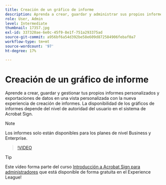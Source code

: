 ```yaml
---
title: Creación de un gráfico de informe
description: Aprenda a crear, guardar y administrar sus propios informes personalizados y exportaciones de datos
role: User, Admin
level: Intermediate
thumbnail: 17357.jpg
exl-id: 337320ae-6e0c-45f9-8e1f-751a293375ad
source-git-commit: a956bf6a54d392be58e609d872584906febaf0a7
workflow-type: tm+mt
source-wordcount: '97'
ht-degree: 17%

---
```


# Creación de un gráfico de informe

Aprende a crear, guardar y gestionar tus propios informes personalizados y exportaciones de datos en una vista personalizada con la nueva experiencia de creación de informes. La disponibilidad de los gráficos de informes depende del nivel de autoridad del usuario en el sistema de Acrobat Sign.

>[!NOTE]
>
>Los informes solo están disponibles para los planes de nivel Business y Enterprise.

>[!VIDEO](https://video.tv.adobe.com/v/33812?hidetitle=true)

>[!TIP]
>
>Este vídeo forma parte del curso [Introducción a Acrobat Sign para administradores](https://experienceleague.adobe.com/?recommended=Sign-A-1-2020.2) que está disponible de forma gratuita en el Experience League!
